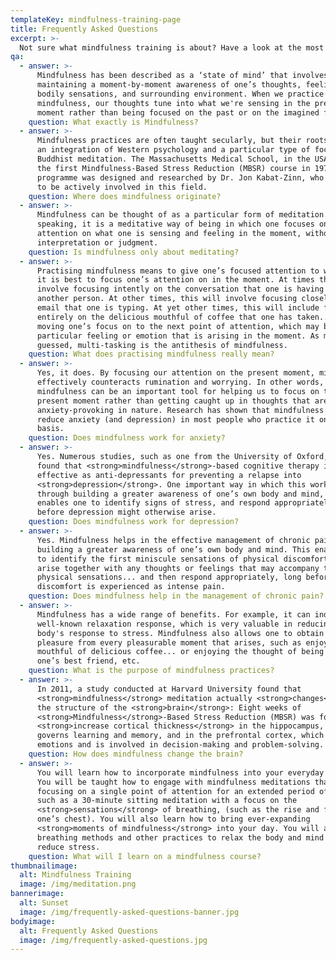 ```yaml
---
templateKey: mindfulness-training-page
title: Frequently Asked Questions
excerpt: >-
  Not sure what mindfulness training is about? Have a look at the most frequently asked questions or contact me at 066 289 8229 / howickpsychologist@telkomsa.net
qa:
  - answer: >-
      Mindfulness has been described as a ‘state of mind’ that involves
      maintaining a moment-by-moment awareness of one’s thoughts, feelings,
      bodily sensations, and surrounding environment. When we practice
      mindfulness, our thoughts tune into what we're sensing in the present
      moment rather than being focused on the past or on the imagined future.
    question: What exactly is Mindfulness?
  - answer: >-
      Mindfulness practices are often taught secularly, but their roots involve
      an integration of Western psychology and a particular type of focused
      Buddhist meditation. The Massachusetts Medical School, in the USA, offered
      the first Mindfulness-Based Stress Reduction (MBSR) course in 1979. This
      programme was designed and researched by Dr. Jon Kabat-Zinn, who continues
      to be actively involved in this field.
    question: Where does mindfulness originate?
  - answer: >-
      Mindfulness can be thought of as a particular form of meditation. Broadly
      speaking, it is a meditative way of being in which one focuses one’s
      attention on what one is sensing and feeling in the moment, without
      interpretation or judgment.
    question: Is mindfulness only about meditating?
  - answer: >-
      Practising mindfulness means to give one’s focused attention to whatever
      it is best to focus one’s attention on in the moment. At times this will
      involve focusing intently on the conversation that one is having with
      another person. At other times, this will involve focusing closely on the
      email that one is typing. At yet other times, this will include focusing
      entirely on the delicious mouthful of coffee that one has taken... before
      moving one’s focus on to the next point of attention, which may be a
      particular feeling or emotion that is arising in the moment. As might be
      guessed, multi-tasking is the antithesis of mindfulness.
    question: What does practising mindfulness really mean?
  - answer: >-
      Yes, it does. By focusing our attention on the present moment, mindfulness
      effectively counteracts rumination and worrying. In other words,
      mindfulness can be an important tool for helping us to focus on the
      present moment rather than getting caught up in thoughts that are
      anxiety-provoking in nature. Research has shown that mindfulness helps to
      reduce anxiety (and depression) in most people who practice it on a daily
      basis.
    question: Does mindfulness work for anxiety?
  - answer: >-
      Yes. Numerous studies, such as one from the University of Oxford, have
      found that <strong>mindfulness</strong>-based cognitive therapy is just as
      effective as anti-depressants for preventing a relapse into
      <strong>depression</strong>. One important way in which this works is
      through building a greater awareness of one’s own body and mind, which
      enables one to identify signs of stress, and respond appropriately, long
      before depression might otherwise arise.
    question: Does mindfulness work for depression?
  - answer: >-
      Yes. Mindfulness helps in the effective management of chronic pain through
      building a greater awareness of one’s own body and mind. This enables one
      to identify the first miniscule sensations of physical discomfort as they
      arise together with any thoughts or feelings that may accompany the
      physical sensations... and then respond appropriately, long before the
      discomfort is experienced as intense pain.
    question: Does mindfulness help in the management of chronic pain?
  - answer: >-
      Mindfulness has a wide range of benefits. For example, it can induce the
      well-known relaxation response, which is very valuable in reducing the
      body's response to stress. Mindfulness also allows one to obtain maximum
      pleasure from every pleasurable moment that arises, such as enjoying that
      mouthful of delicious coffee... or enjoying the thought of being with
      one’s best friend, etc.
    question: What is the purpose of mindfulness practices?
  - answer: >-
      In 2011, a study conducted at Harvard University found that
      <strong>mindfulness</strong> meditation actually <strong>changes</strong>
      the structure of the <strong>brain</strong>: Eight weeks of
      <strong>Mindfulness</strong>-Based Stress Reduction (MBSR) was found to
      <strong>increase cortical thickness</strong> in the hippocampus, which
      governs learning and memory, and in the prefrontal cortex, which regulates
      emotions and is involved in decision-making and problem-solving.
    question: How does mindfulness change the brain?
  - answer: >-
      You will learn how to incorporate mindfulness into your everyday living.
      You will be taught how to engage with mindfulness meditations that involve
      focusing on a single point of attention for an extended period of time,
      such as a 30-minute sitting meditation with a focus on the
      <strong>sensations</strong> of breathing, (such as the rise and fall of
      one’s chest). You will also learn how to bring ever-expanding
      <strong>moments of mindfulness</strong> into your day. You will also learn
      breathing methods and other practices to relax the body and mind and help
      reduce stress.
    question: What will I learn on a mindfulness course?
thumbnailimage:
  alt: Mindfulness Training
  image: /img/meditation.png
bannerimage:
  alt: Sunset
  image: /img/frequently-asked-questions-banner.jpg
bodyimage:
  alt: Frequently Asked Questions
  image: /img/frequently-asked-questions.jpg
---
```


<faq-container></faq-container>
